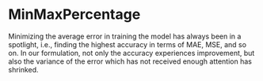 # MinMaxPercentage

Minimizing the average error in training the model has always been in a spotlight, i.e., finding the highest accuracy in terms of MAE, MSE, and so on. In our formulation, not only the accuracy experiences improvement, but also the variance of the error which has not received enough attention has shrinked.

